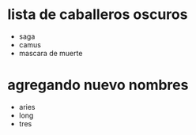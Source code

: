 # lista de caballeros oscuros
* saga
* camus
* mascara de muerte
# agregando nuevo nombres
* aries
* long
* tres
